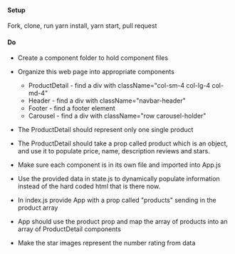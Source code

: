 #### Setup
Fork, clone, run yarn install, yarn start, pull request

#### Do
 * Create a component folder to hold component files
 * Organize this web page into appropriate components
   * ProductDetail - find a div with className="col-sm-4 col-lg-4 col-md-4"
   * Header - find a div with className="navbar-header"
   * Footer - find a footer element
   * Carousel - find a div with className="row carousel-holder"

* The ProductDetail should represent only one single product

* The ProductDetail should take a prop called product which is an object, and use it to populate price, name, description reviews and stars.

* Make sure each component is in its own file and imported into App.js

* Use the provided data in state.js to dynamically populate information instead of the hard coded html that is there now.

* In index.js provide App with a prop called "products" sending in the product array

* App should use the product prop and map the array of products into an array of ProductDetail components

* Make the star images represent the number rating from data
